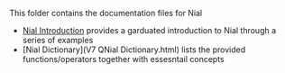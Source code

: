 This folder contains the documentation files for Nial

- [Nial Introduction](NialIntroduction.md) provides a garduated introduction to Nial through a series of examples
- [Nial Dictionary](V7 QNial Dictionary.html) lists the provided functions/operators together with essesntail concepts



